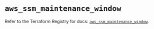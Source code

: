 # `aws_ssm_maintenance_window`

Refer to the Terraform Registry for docs: [`aws_ssm_maintenance_window`](https://registry.terraform.io/providers/hashicorp/aws/4.54.0/docs/resources/ssm_maintenance_window).
